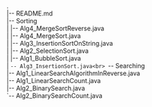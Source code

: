 .<br>
|-- README.md<br>
|-- Sorting<br>
|   |-- Alg4_MergeSortReverse.java<br>
|   |-- Alg4_MergeSort.java<br>
|   |-- Alg3_InsertionSortOnString.java<br>
|   |-- Alg2_SelectionSort.java<br>
|   |-- Alg1_BubbleSort.java<br>
|   `-- Alg3_InsertionSort.java<br>
`-- Searching<br>
    |-- Alg1_LinearSearchAlgorithmInReverse.java<br>
    |-- Alg1_LinearSearchCount.java<br>
    |-- Alg2_BinarySearch.java<br>
    `-- Alg2_BinarySearchCount.java<br>
<br>
